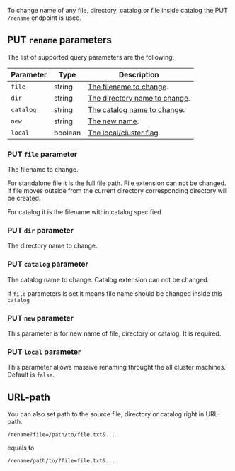 To change name of any file, directory, catalog or file inside catalog the PUT `/rename` endpoint is used.

## PUT `rename` parameters

The list of supported query parameters are the following:

| Parameter | Type    | Description |
| --------- | ------- | ----------- |
| `file`    | string  | [The filename to change](#put-file-parameter). |
| `dir`     | string  | [The directory name to change](#put-dir-parameter). |
| `catalog` | string  | [The catalog name to change](#put-catalog-parameter). |
| `new`     | string  | [The new name](#put-new-parameter). |
| `local`   | boolean | [The local/cluster flag](#search-local-parameter). |


### PUT `file` parameter

The filename to change.

For standalone file it is the full file path.
File extension can not be changed.
If file moves outside from the current directory corresponding directory will be created.

For catalog it is the filename within catalog specified


### PUT `dir` parameter

The directory name to change.


### PUT `catalog` parameter

The catalog name to change.
Catalog extension can not be changed.

If `file` parameters is set it means file name should be changed inside this `catalog`


### PUT `new` parameter

This parameter is for new name of file, directory or catalog. It is required.


### PUT `local` parameter

This parameter allows massive renaming throught the all cluster machines. Default is `false`.



## URL-path

You can also set path to the source file, directory or catalog right in URL-path. 
```
/rename?file=/path/to/file.txt&...
```
equals to
```
/rename/path/to/?file=file.txt&...
```
